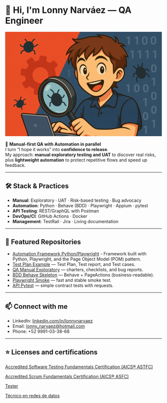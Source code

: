 # 👋 Hi, I'm Lonny Narváez — QA Engineer

![Banner](banner.png)

🚀 **Manual-first QA with Automation in parallel**  
I turn “I hope it works” into **confidence to release**.  
My approach: **manual exploratory testing and UAT** to discover real risks, plus **lightweight automation** to protect repetitive flows and speed up feedback.

---

## 🛠️ Stack & Practices
- **Manual**: Exploratory · UAT · Risk-based testing · Bug advocacy  
- **Automation**: Python · Behave (BDD) · Playwright · Appium · pytest  
- **API Testing**: REST/GraphQL with Postman  
- **DevOps/CI**: GitHub Actions · Docker  
- **Management**: TestRail · Jira · Living documentation  

---

## 📂 Featured Repositories
- [Automation Framework Python/Playwright](https://github.com/lonnynarvaezqa/python-playwright-bdd-framework) - Framework built with Python, Playwright, and the Page Object Model (POM) pattern.
- [Test Plan Example](https://github.com/lonnynarvaezqa/QA-PAYMENT-FUNNEL/blob/main/docs/TestPlan.md) — Test Plan, Test report, and Test cases.  
- [QA Manual Exploratory](https://github.com/lonnynarvaezqa/qa-manual-exploratory) — charters, checklists, and bug reports.  
- [BDD Behave Skeleton](https://github.com/lonnynarvaezqa/qa-bdd-behave-skeleton) — Behave + PageActions (business-readable).  
- [Playwright Smoke](https://github.com/lonnynarvaezqa/qa-playwright-smoke) — fast and stable smoke test.  
- [API Pytest](https://github.com/lonnynarvaezqa/qa-api-pytest) — simple contract tests with requests.

---

## 📫 Connect with me
- LinkedIn: [linkedin.com/in/lonnynarvaez](https://www.linkedin.com/in/lonnynarvaez/)  
- Email: lonny_narvaez@hotmail.com
- Phone: +52 9991-03-38-68

---

## ⭐ Licenses and certifications

[Accredited Software Testing Fundamentals Certification (AICS® ASTFC)](https://badgr.com/public/assertions/c83lPN2LQdmgJa_QSvBcTQ)

[Accredited Scrum Fundamentals Certification (AICS® ASFC)](https://badgr.com/public/assertions/gzt_h35mRcCZiN0jvuRYJg)

[Tester](https://capacitateparaelempleo.org/verifica/4686db65-f687-418b-9ab9-f91c949e57ff/dada7e82-0e84-42b5-99bd-a5ae49b9069b)

[Técnico en redes de datos](https://capacitateparaelempleo.org/verifica/4686db65-f687-418b-9ab9-f91c949e57ff/32e7e5cd-5f70-44ac-a3ce-3d37c4eb0832)
